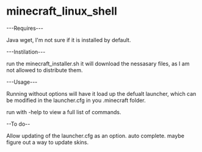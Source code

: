 minecraft_linux_shell
=====================
---Requires---

Java
wget, I'm not sure if it is installed by default.

---Instilation---

run the minecraft_installer.sh it will download the nessasary files, as I am not allowed to distribute them.

---Usage---

Running without options will have it load up the defualt launcher, which can be modified in the launcher.cfg in you .minecraft folder.

run with -help to view a full list of commands.

--To do--

Allow updating of the launcher.cfg as an option.
auto complete.
maybe figure out a way to update skins.
